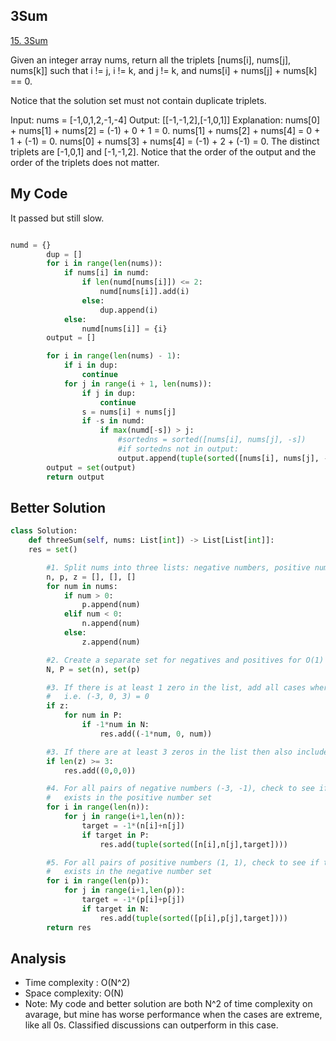 ## 3Sum


[15. 3Sum](https://leetcode.com/problems/3sum/)

Given an integer array nums, return all the triplets [nums[i], nums[j], nums[k]] such that i != j, i != k, and j != k, and nums[i] + nums[j] + nums[k] == 0.

Notice that the solution set must not contain duplicate triplets.

Input: nums = [-1,0,1,2,-1,-4]
Output: [[-1,-1,2],[-1,0,1]]
Explanation: 
nums[0] + nums[1] + nums[2] = (-1) + 0 + 1 = 0.
nums[1] + nums[2] + nums[4] = 0 + 1 + (-1) = 0.
nums[0] + nums[3] + nums[4] = (-1) + 2 + (-1) = 0.
The distinct triplets are [-1,0,1] and [-1,-1,2].
Notice that the order of the output and the order of the triplets does not matter.


## My Code
It passed but still slow.
```python

numd = {}
        dup = []
        for i in range(len(nums)):
            if nums[i] in numd:
                if len(numd[nums[i]]) <= 2:
                    numd[nums[i]].add(i)
                else:
                    dup.append(i)
            else:
                numd[nums[i]] = {i}
        output = []

        for i in range(len(nums) - 1):
            if i in dup:
                continue
            for j in range(i + 1, len(nums)):
                if j in dup:
                    continue
                s = nums[i] + nums[j]
                if -s in numd:
                    if max(numd[-s]) > j:
                        #sortedns = sorted([nums[i], nums[j], -s])
                        #if sortedns not in output:
                        output.append(tuple(sorted([nums[i], nums[j], -s])))
        output = set(output)
        return output

```

## Better Solution
```python
class Solution:
    def threeSum(self, nums: List[int]) -> List[List[int]]:
	res = set()

        #1. Split nums into three lists: negative numbers, positive numbers, and zeros
        n, p, z = [], [], []
        for num in nums:
            if num > 0:
                p.append(num)
            elif num < 0: 
                n.append(num)
            else:
                z.append(num)

        #2. Create a separate set for negatives and positives for O(1) look-up times
        N, P = set(n), set(p)

        #3. If there is at least 1 zero in the list, add all cases where -num exists in N and num exists in P
        #   i.e. (-3, 0, 3) = 0
        if z:
            for num in P:
                if -1*num in N:
                    res.add((-1*num, 0, num))

        #3. If there are at least 3 zeros in the list then also include (0, 0, 0) = 0
        if len(z) >= 3:
            res.add((0,0,0))

        #4. For all pairs of negative numbers (-3, -1), check to see if their complement (4)
        #   exists in the positive number set
        for i in range(len(n)):
            for j in range(i+1,len(n)):
                target = -1*(n[i]+n[j])
                if target in P:
                    res.add(tuple(sorted([n[i],n[j],target])))

        #5. For all pairs of positive numbers (1, 1), check to see if their complement (-2)
        #   exists in the negative number set
        for i in range(len(p)):
            for j in range(i+1,len(p)):
                target = -1*(p[i]+p[j])
                if target in N:
                    res.add(tuple(sorted([p[i],p[j],target])))
        return res


```

## Analysis
- Time complexity : O(N^2)
- Space complexity: O(N)
- Note: My code and better solution are both N^2 of time complexity on avarage, but mine has worse performance when the cases are extreme, like all 0s. Classified discussions can outperform in this case.